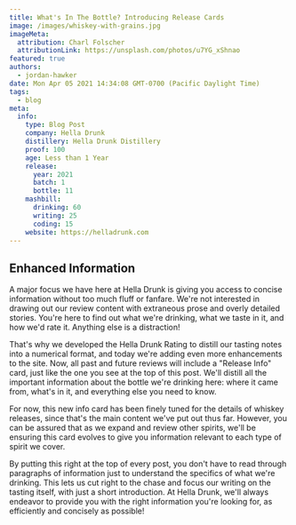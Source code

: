 ```yaml
---
title: What's In The Bottle? Introducing Release Cards
image: /images/whiskey-with-grains.jpg
imageMeta:
  attribution: Charl Folscher
  attributionLink: https://unsplash.com/photos/u7YG_xShnao
featured: true
authors:
  - jordan-hawker
date: Mon Apr 05 2021 14:34:08 GMT-0700 (Pacific Daylight Time)
tags:
  - blog
meta:
  info:
    type: Blog Post
    company: Hella Drunk
    distillery: Hella Drunk Distillery
    proof: 100
    age: Less than 1 Year
    release:
      year: 2021
      batch: 1
      bottle: 11
    mashbill:
      drinking: 60
      writing: 25
      coding: 15
    website: https://helladrunk.com
---
```


## Enhanced Information

A major focus we have here at Hella Drunk is giving you access to concise information without too much 
fluff or fanfare. We're not interested in drawing out our review content with extraneous prose and 
overly detailed stories. You're here to find out what we're drinking, what we taste in it, and how we'd 
rate it. Anything else is a distraction!

That's why we developed the Hella Drunk Rating to distill our tasting notes into a numerical format, 
and today we're adding even more enhancements to the site. Now, all past and future reviews will include 
a "Release Info" card, just like the one you see at the top of this post. We'll distill all the 
important information about the bottle we're drinking here: where it came from, what's in it, and 
everything else you need to know.

For now, this new info card has been finely tuned for the details of whiskey releases, since that's 
the main content we've put out thus far. However, you can be assured that as we expand and review other 
spirits, we'll be ensuring this card evolves to give you information relevant to each type of spirit we 
cover.

By putting this right at the top of every post, you don't have to read through paragraphs of information 
just to understand the specifics of what we're drinking. This lets us cut right to the chase and focus 
our writing on the tasting itself, with just a short introduction. At Hella Drunk, we'll always endeavor 
to provide you with the right information you're looking for, as efficiently and concisely as possible!
